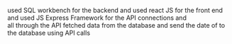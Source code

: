 used SQL workbench for the backend and used react JS for the front end and used JS Express Framework for the API connections and all through the API fetched data from the database and send the date of to the database using API calls
